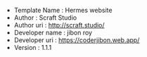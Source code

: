 - Template Name : Hermes website
- Author : Scraft Studio
- Author uri : http://scraft.studio/
- Developer name : jibon roy
- Developer uri : https://coderjibon.web.app/
- Version : 1.1.1
